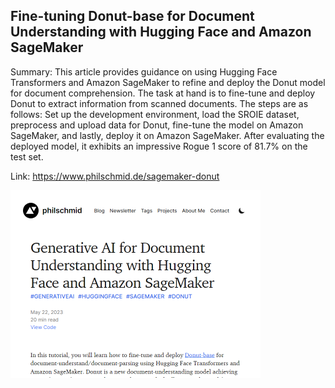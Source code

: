 ## Fine-tuning Donut-base for Document Understanding with Hugging Face and Amazon SageMaker
Summary: This article provides guidance on using Hugging Face Transformers and Amazon SageMaker to refine and deploy the Donut model for document comprehension. The task at hand is to fine-tune and deploy Donut to extract information from scanned documents. The steps are as follows: Set up the development environment, load the SROIE dataset, preprocess and upload data for Donut, fine-tune the model on Amazon SageMaker, and lastly, deploy it on Amazon SageMaker. After evaluating the deployed model, it exhibits an impressive Rogue 1 score of 81.7% on the test set.

Link: https://www.philschmid.de/sagemaker-donut

<img src="/img/6536918c-0cc2-4467-bd9c-2a9f9afc2040.png" width="400" />
<br/><br/>
